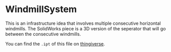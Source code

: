 WindmillSystem
==============

This is an infrastructure idea that involves multiple consecutive horizontal windmills. The SolidWorks piece is a 3D version of the seperator that will go between the consecutive windmills.

You can find the `.ipt` of this file on [thingiverse](https://www.thingiverse.com/thing:1302427).